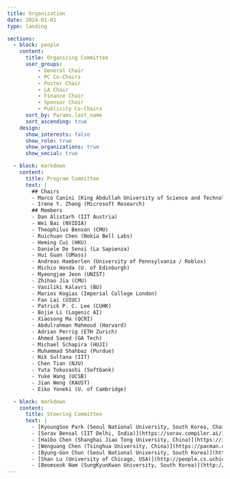 ```yaml
---
title: Organization
date: 2024-01-01
type: landing

sections:
  - block: people
    content:
      title: Organizing Committee
      user_groups:
          - General Chair
          - PC Co-Chairs
          - Poster Chair
          - LA Chair
          - Finance Chair
          - Sponsor Chair
          - Publicity Co-Chairs
      sort_by: Params.last_name
      sort_ascending: true
    design:
      show_interests: false
      show_role: true
      show_organizations: true
      show_social: true

  - block: markdown
    content:
      title: Program Committee
      text: |
        ## Chairs
        - Marco Canini (King Abdullah University of Science and Technology)
        - Irene Y. Zhang (Microsoft Research)
        ## Members
        - Dan Alistarh (IIT Austria)
        - Wei Bai (NVIDIA)
        - Theophilus Benson (CMU)
        - Ruichuan Chen (Nokia Bell Labs)
        - Heming Cui (HKU)
        - Daniele De Sensi (La Sapienza)
        - Hui Guan (UMass)
        - Andreas Haeberlen (University of Pennsylvania / Roblox)
        - Michio Honda (U. of Edinburgh)
        - Myeongjae Jeon (UNIST)
        - Zhihao Jia (CMU)
        - Vasiliki Kalavri (BU)
        - Marios Kogias (Imperial College London)
        - Fan Lai (UIUC)
        - Patrick P. C. Lee (CUHK)
        - Bojie Li (Logenic AI)
        - Xiaosong Ma (QCRI)
        - Abdulrahman Mahmoud (Harvard)
        - Adrian Perrig (ETH Zurich)
        - Ahmed Saeed (GA Tech)
        - Michael Schapira (HUJI)
        - Muhammad Shahbaz (Purdue)
        - Nik Sultana (IIT)
        - Chen Tian (NJU)
        - Yuta Tokusashi (Softbank)
        - Yuke Wang (UCSB)
        - Jian Weng (KAUST)
        - Eiko Yoneki (U. of Cambridge)

  - block: markdown
    content:
      title: Steering Committee
      text: |
        - [KyoungSoo Park (Seoul National University, South Korea, Chair)](https://cse.snu.ac.kr/en/professor/kyoungsoo-park)
        - [Sorav Bensal (IIT Delhi, India)](https://sorav.compiler.ai/)
        - [Haibo Chen (Shanghai Jiao Tong University, China)](https://ipads.se.sjtu.edu.cn/pub/members/haibo_chen)
        - [Wenguang Chen (Tsinghua University, China)](https://pacman.cs.tsinghua.edu.cn/~cwg/)
        - [Byung-Gon Chun (Seoul National University, South Korea)](https://bgchun.github.io/)
        - [Shan Lu (University of Chicago, USA)](http://people.cs.uchicago.edu/~shanlu/)
        - [Beomseok Nam (SungKyunKwan University, South Korea)](http://dicl.skku.edu/~bnam/)
---
```

